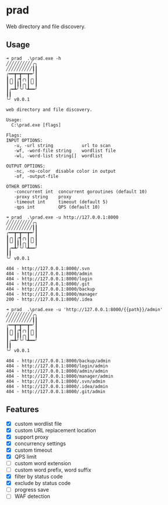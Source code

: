 # prad

Web directory and file discovery.

## Usage

```shell
➜ prad  .\prad.exe -h
╱╱╱╱╱╱╱╱╱╱╭╮
╱╱╱╱╱╱╱╱╱╱┃┃
╭━━┳━┳━━┳━╯┃
┃╭╮┃╭┫╭╮┃╭╮┃
┃╰╯┃┃┃╭╮┃╰╯┃
┃╭━┻╯╰╯╰┻━━╯
┃┃
╰╯ v0.0.1

web directory and file discovery.

Usage:
  C:\prad.exe [flags]

Flags:
INPUT OPTIONS:
   -u, -url string           url to scan
   -wf, -word-file string    wordlist file
   -wl, -word-list string[]  wordlist

OUTPUT OPTIONS:
   -nc, -no-color  disable color in output
   -of, -output-file

OTHER OPTIONS:
   -concurrent int  concurrent goroutines (default 10)
   -proxy string    proxy
   -timeout int     timeout (default 5)
   -qps int         QPS (default 10)
```

```shell
➜ prad  .\prad.exe -u http://127.0.0.1:8000
╱╱╱╱╱╱╱╱╱╱╭╮
╱╱╱╱╱╱╱╱╱╱┃┃
╭━━┳━┳━━┳━╯┃
┃╭╮┃╭┫╭╮┃╭╮┃
┃╰╯┃┃┃╭╮┃╰╯┃
┃╭━┻╯╰╯╰┻━━╯
┃┃
╰╯ v0.0.1

404 - http://127.0.0.1:8000/.svn
404 - http://127.0.0.1:8000/admin
404 - http://127.0.0.1:8000/login
404 - http://127.0.0.1:8000/.git
404 - http://127.0.0.1:8000/backup
404 - http://127.0.0.1:8000/manager
200 - http://127.0.0.1:8000/.idea
```

```shell
➜ prad  .\prad.exe -u 'http://127.0.0.1:8000/{{path}}/admin'
╱╱╱╱╱╱╱╱╱╱╭╮
╱╱╱╱╱╱╱╱╱╱┃┃
╭━━┳━┳━━┳━╯┃
┃╭╮┃╭┫╭╮┃╭╮┃
┃╰╯┃┃┃╭╮┃╰╯┃
┃╭━┻╯╰╯╰┻━━╯
┃┃
╰╯ v0.0.1

404 - http://127.0.0.1:8000/backup/admin
404 - http://127.0.0.1:8000/login/admin
404 - http://127.0.0.1:8000/admin/admin
404 - http://127.0.0.1:8000/manager/admin
404 - http://127.0.0.1:8000/.svn/admin
404 - http://127.0.0.1:8000/.idea/admin
404 - http://127.0.0.1:8000/.git/admin
```

## Features

- [x] custom wordlist file
- [x] custom URL replacement location
- [x] support proxy
- [x] concurrency settings
- [x] custom timeout
- [x] QPS limit
- [ ] custom word extension
- [ ] custom word prefix, word suffix
- [x] filter by status code
- [x] exclude by status code
- [ ] progress save
- [ ] WAF detection
